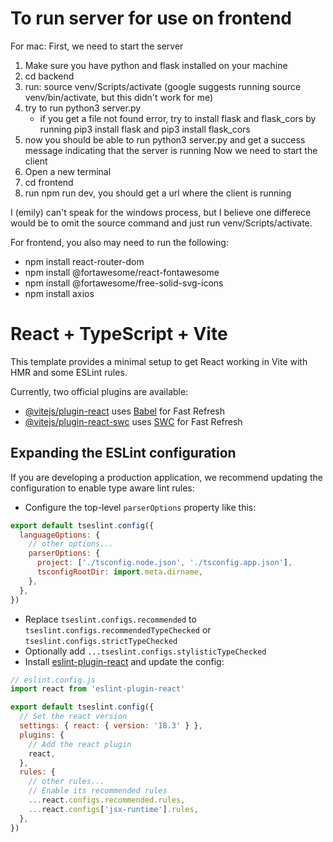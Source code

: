 # To run server for use on frontend
For mac:
  First, we need to start the server
  1. Make sure you have python and flask installed on your machine
  2. cd backend
  3. run: source venv/Scripts/activate (google suggests running source venv/bin/activate, but this didn't work for me)
  4. try to run python3 server.py
        - if you get a file not found error, try to install flask and flask_cors by running pip3 install flask and pip3 install flask_cors
  5. now you should be able to run python3 server.py and get a success message indicating that the server is running
  Now we need to start the client
  1. Open a new terminal
  2. cd frontend
  3. run npm run dev, you should get a url where the client is running


I (emily) can't speak for the windows process, but I believe one differece would be to omit the source command and just run venv/Scripts/activate. 

For frontend, you also may need to run the following:
- npm install react-router-dom
- npm install @fortawesome/react-fontawesome
- npm install @fortawesome/free-solid-svg-icons
- npm install axios











# React + TypeScript + Vite

This template provides a minimal setup to get React working in Vite with HMR and some ESLint rules.

Currently, two official plugins are available:

- [@vitejs/plugin-react](https://github.com/vitejs/vite-plugin-react/blob/main/packages/plugin-react/README.md) uses [Babel](https://babeljs.io/) for Fast Refresh
- [@vitejs/plugin-react-swc](https://github.com/vitejs/vite-plugin-react-swc) uses [SWC](https://swc.rs/) for Fast Refresh

## Expanding the ESLint configuration

If you are developing a production application, we recommend updating the configuration to enable type aware lint rules:

- Configure the top-level `parserOptions` property like this:

```js
export default tseslint.config({
  languageOptions: {
    // other options...
    parserOptions: {
      project: ['./tsconfig.node.json', './tsconfig.app.json'],
      tsconfigRootDir: import.meta.dirname,
    },
  },
})
```

- Replace `tseslint.configs.recommended` to `tseslint.configs.recommendedTypeChecked` or `tseslint.configs.strictTypeChecked`
- Optionally add `...tseslint.configs.stylisticTypeChecked`
- Install [eslint-plugin-react](https://github.com/jsx-eslint/eslint-plugin-react) and update the config:

```js
// eslint.config.js
import react from 'eslint-plugin-react'

export default tseslint.config({
  // Set the react version
  settings: { react: { version: '18.3' } },
  plugins: {
    // Add the react plugin
    react,
  },
  rules: {
    // other rules...
    // Enable its recommended rules
    ...react.configs.recommended.rules,
    ...react.configs['jsx-runtime'].rules,
  },
})
```
